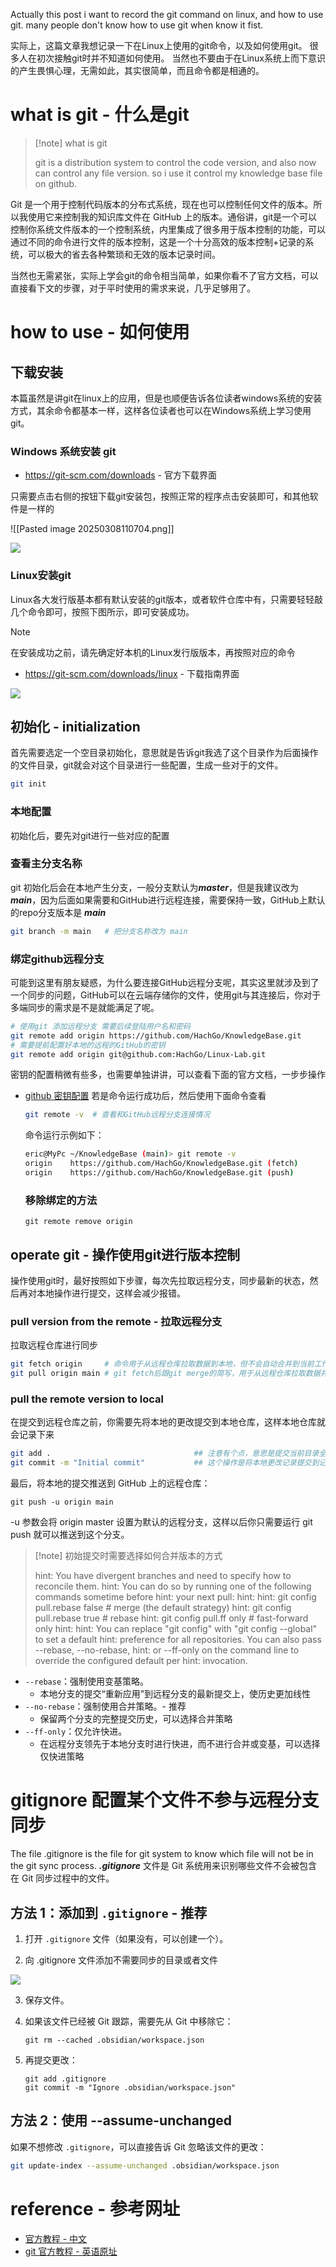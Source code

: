 Actually this post i want to record the git command on linux, and how to use git. many people don't know how to use git when know it fist.

实际上，这篇文章我想记录一下在Linux上使用的git命令，以及如何使用git。
很多人在初次接触git时并不知道如何使用。
当然也不要由于在Linux系统上而下意识的产生畏惧心理，无需如此，其实很简单，而且命令都是相通的。

# what is git - 什么是git

> [!note] what is git
> 
> git is a distribution system to control the code version, and also now can control any file version. so i use it control my knowledge base file on github.



Git 是一个用于控制代码版本的分布式系统，现在也可以控制任何文件的版本。所以我使用它来控制我的知识库文件在 GitHub 上的版本。通俗讲，git是一个可以控制你系统文件版本的一个控制系统，内里集成了很多用于版本控制的功能，可以通过不同的命令进行文件的版本控制，这是一个十分高效的版本控制+记录的系统，可以极大的省去各种繁琐和无效的版本记录时间。

当然也无需紧张，实际上学会git的命令相当简单，如果你看不了官方文档，可以直接看下文的步骤，对于平时使用的需求来说，几乎足够用了。

# how to use - 如何使用

## 下载安装

本篇虽然是讲git在linux上的应用，但是也顺便告诉各位读者windows系统的安装方式，其余命令都基本一样，这样各位读者也可以在Windows系统上学习使用git。

### Windows 系统安装 git

- https://git-scm.com/downloads - 官方下载界面

只需要点击右侧的按钮下载git安装包，按照正常的程序点击安装即可，和其他软件是一样的

![[Pasted image 20250308110704.png]]

![](../images/Pasted%20image%2020250308110704.png)

### Linux安装git

Linux各大发行版基本都有默认安装的git版本，或者软件仓库中有，只需要轻轻敲几个命令即可，按照下图所示，即可安装成功。

> [!note]
> 在安装成功之前，请先确定好本机的Linux发行版版本，再按照对应的命令

- https://git-scm.com/downloads/linux - 下载指南界面

![](../images/Pasted%20image%2020250308110741.png)

## 初始化 - initialization

首先需要选定一个空目录初始化，意思就是告诉git我选了这个目录作为后面操作的文件目录，git就会对这个目录进行一些配置，生成一些对于的文件。

```bash
git init
```

### 本地配置

初始化后，要先对git进行一些对应的配置

### 查看主分支名称

git 初始化后会在本地产生分支，一般分支默认为***master***，但是我建议改为 ***main***，因为后面如果需要和GitHub进行远程连接，需要保持一致，GitHub上默认的repo分支版本是 ***main***

```bash
git branch -m main   # 把分支名称改为 main
```

### 绑定github远程分支

可能到这里有朋友疑惑，为什么要连接GitHub远程分支呢，其实这里就涉及到了一个同步的问题，GitHub可以在云端存储你的文件，使用git与其连接后，你对于多端同步的需求是不是就能满足了呢。

```bash
# 使用git 添加远程分支 需要后续登陆用户名和密码
git remote add origin https://github.com/HachGo/KnowledgeBase.git
# 需要提前配置好本地的远程的GitHub的密钥
git remote add origin git@github.com:HachGo/Linux-Lab.git
```

密钥的配置稍微有些多，也需要单独讲讲，可以查看下面的官方文档，一步步操作

- [github 密钥配置](https://git-scm.com/book/zh/v2/GitHub-%e8%b4%a6%e6%88%b7%e7%9a%84%e5%88%9b%e5%bb%ba%e5%92%8c%e9%85%8d%e7%bd%ae)
  若是命令运行成功后，然后使用下面命令查看
  
  ```bash
  git remote -v  # 查看和GitHub远程分支连接情况
  ```
  
  命令运行示例如下：
  
  ```bash
  eric@MyPc ~/KnowledgeBase (main)> git remote -v
  origin    https://github.com/HachGo/KnowledgeBase.git (fetch)
  origin    https://github.com/HachGo/KnowledgeBase.git (push)
  ```
  
  ### 移除绑定的方法
  
  ```
  git remote remove origin
  ```

## operate git - 操作使用git进行版本控制

操作使用git时，最好按照如下步骤，每次先拉取远程分支，同步最新的状态，然后再对本地操作进行提交，这样会减少报错。

### pull version from the remote - 拉取远程分支

拉取远程仓库进行同步

```bash
git fetch origin     # 命令用于从远程仓库拉取数据到本地，但不会自动合并到当前工作分支
git pull origin main # git fetch后跟git merge的简写，用于从远程仓库拉取数据并合并到当前工作分支
```

### pull the remote version to local

在提交到远程仓库之前，你需要先将本地的更改提交到本地仓库，这样本地仓库就会记录下来

```bash
git add .                                ## 注意有个点，意思是提交当前目录全部文件
git commit -m "Initial commit"           ## 这个操作是将本地更改记录提交到记录库中
```

最后，将本地的提交推送到 GitHub 上的远程仓库：

```
git push -u origin main
```

-u 参数会将 origin master 设置为默认的远程分支，这样以后你只需要运行 git push 就可以推送到这个分支。

> [!note] 初始提交时需要选择如何合并版本的方式
> 
> hint: You have divergent branches and need to specify how to reconcile them.
> hint: You can do so by running one of the following commands sometime before
> hint: your next pull:
> hint: 
> hint:   git config pull.rebase false  # merge (the default strategy)
> hint:   git config pull.rebase true   # rebase
> hint:   git config pull.ff only       # fast-forward only
> hint: 
> hint: You can replace "git config" with "git config --global" to set a default
> hint: preference for all repositories. You can also pass --rebase, --no-rebase,
> hint: or --ff-only on the command line to override the configured default per
> hint: invocation.



- `--rebase`：强制使用变基策略。
  - 本地分支的提交“重新应用”到远程分支的最新提交上，使历史更加线性
- `--no-rebase`：强制使用合并策略。- 推荐
  - 保留两个分支的完整提交历史，可以选择合并策略
- `--ff-only`：仅允许快进。
  - 在远程分支领先于本地分支时进行快进，而不进行合并或变基，可以选择仅快进策略


# gitignore 配置某个文件不参与远程分支同步

The file .gitignore is the file for git system to know which file will not be in the git sync process.
***.gitignore*** 文件是 Git 系统用来识别哪些文件不会被包含在 Git 同步过程中的文件。

## 方法 1：添加到 `.gitignore` - 推荐

1. 打开 `.gitignore` 文件（如果没有，可以创建一个）。

2. 向 .gitignore 文件添加不需要同步的目录或者文件



![](../images/Pasted%20image%2020250308114841.png)

3. 保存文件。

4. 如果该文件已经被 Git 跟踪，需要先从 Git 中移除它：
   
   ```
   git rm --cached .obsidian/workspace.json
   ```

5. 再提交更改：
   
   ```
   git add .gitignore
   git commit -m "Ignore .obsidian/workspace.json"
   ```

## 方法 2：使用 --assume-unchanged

如果不想修改 `.gitignore`，可以直接告诉 Git 忽略该文件的更改：

```bash
git update-index --assume-unchanged .obsidian/workspace.json
```

# reference - 参考网址

- [官方教程 - 中文](https://git-scm.com/book/zh/v2)
- [git 官方教程 - 英语原址](https://git-scm.com/docs)